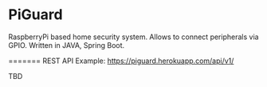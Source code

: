 # PiGuard
RaspberryPi based home security system. Allows to connect peripherals via GPIO. Written in JAVA, Spring Boot.

=======
REST API Example: https://piguard.herokuapp.com/api/v1/

TBD

